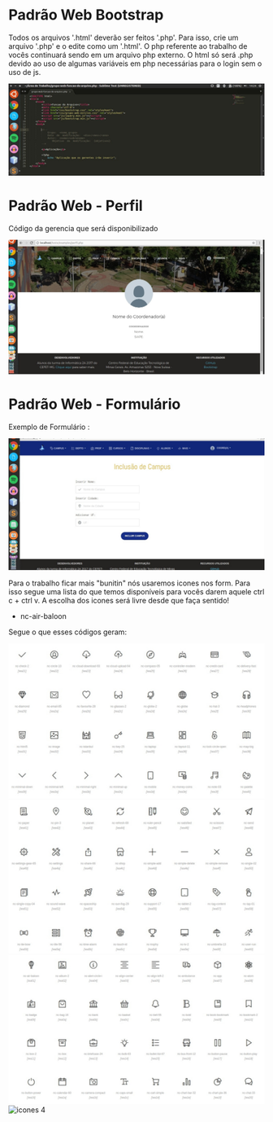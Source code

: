 # Padrão Web Bootstrap

Todos os arquivos '.html' deverão ser feitos '.php'. Para isso, crie um arquivo '.php' e o edite como um '.html'. O php referente ao trabalho de vocês continuará sendo em um arquivo php externo. O html só será .php devido ao uso de algumas variáveis em php necessárias para o login sem o uso de js.

![exemplo html de .html para .php](image/exemplo-html-para-php.jpg)

# Padrão Web - Perfil

Código da gerencia que será disponibilizado

![padrao de perfil em web](image/padrao-perfil.jpg)

# Padrão Web - Formulário

 Exemplo de Formulário :
 
 ![padrao de formulário em web](image/padraoformJHJ.jpg)
 
 Para o trabalho ficar mais "bunitin" nós usaremos icones nos form. Para isso segue uma lista do que temos disponíveis para vocês darem aquele ctrl c + ctrl v. A escolha dos icones será livre desde que faça sentido!
 
  * nc-air-baloon
  
  Segue o que esses códigos geram:
  
   ![icones 1](image/icons2.jpg)
   ![icones 2](image/icons3.jpg)
   ![icones 3](image/icons4.jpg)
   ![icones 4](image/foto(5).jpg)

